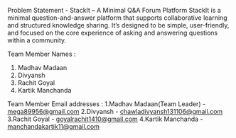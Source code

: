 Problem Statement - StackIt – A Minimal Q&A Forum Platform 
StackIt is a minimal question-and-answer platform that supports collaborative 
learning and structured knowledge sharing. It’s designed to be simple, user-friendly, 
and focused on the core experience of asking and answering questions within a 
community.

Team Member Names :
1. Madhav Madaan
2. Divyansh
3. Rachit Goyal
4. Kartik Manchanda

Team Member Email addresses :
1.Madhav Madaan(Team Leader) - mega89956@gmail.com 
2.Divyansh - chawladivyansh131106@gmail.com
3.Rachit Goyal - goyalrachit1410@gmail.com
4.Kartik Manchanda - manchandakartik11@gmail.com
